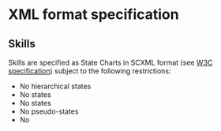 # XML format specification

## Skills

Skills are specified as State Charts in SCXML format (see [W3C specification](https://www.w3.org/TR/scxml/)) subject to the following restrictions:

- No hierarchical states
- No <parallel> states
- No <final> states
- No <history> pseudo-states
- No <script> executable elements
- No <cancel> executable elements
- No <donedata> data
- No <content> data
- No system variables other than '_event.data'
- No <invoke> elements

Moreover, <send> <param> and '_event.data' variables have to be used consistently with the declared interface of the component/skill.

Types from the global types definition files can be used without being re-declared.

